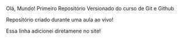  Olá, Mundo!
 Primeiro Repositório Versionado do curso de Git e Github
 
 Repositório criado durante uma aula ao vivo!

 Essa linha adicionei diretamene no site!
 
